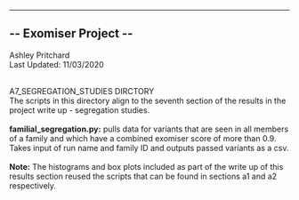 ----------------------
-- Exomiser Project --
----------------------

Ashley Pritchard <br>
Last Updated: 11/03/2020 <br><br>

A7_SEGREGATION_STUDIES DIRCTORY<br>
The scripts in this directory align to the seventh section of the results in the project write up - segregation studies.<br><br>
<strong>familial_segregation.py:</strong> pulls data for variants that are seen in all members of a family and which have a combined exomiser score of more than 0.9. Takes input of run name and family ID and outputs passed variants as a csv.<br><br>
<strong>Note:</strong> The histograms and box plots included as part of the write up of this results section reused the scripts that can be found in sections a1 and a2 respectively. 
